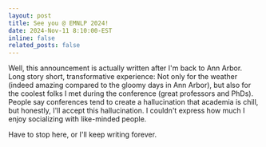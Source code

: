 ```yaml
---
layout: post
title: See you @ EMNLP 2024! 
date: 2024-Nov-11 8:10:00-EST
inline: false
related_posts: false
---
```

Well, this announcement is actually written after I'm back to Ann Arbor. Long story short, transformative experience: Not only for the weather (indeed amazing compared to the gloomy days in Ann Arbor), but also for the coolest folks I met during the conference (great professors and PhDs). People say conferences tend to create a hallucination that academia is chill, but honestly, I'll accept this hallucination. I couldn't express how much I enjoy socializing with like-minded people. 

Have to stop here, or I'll keep writing forever.    
   